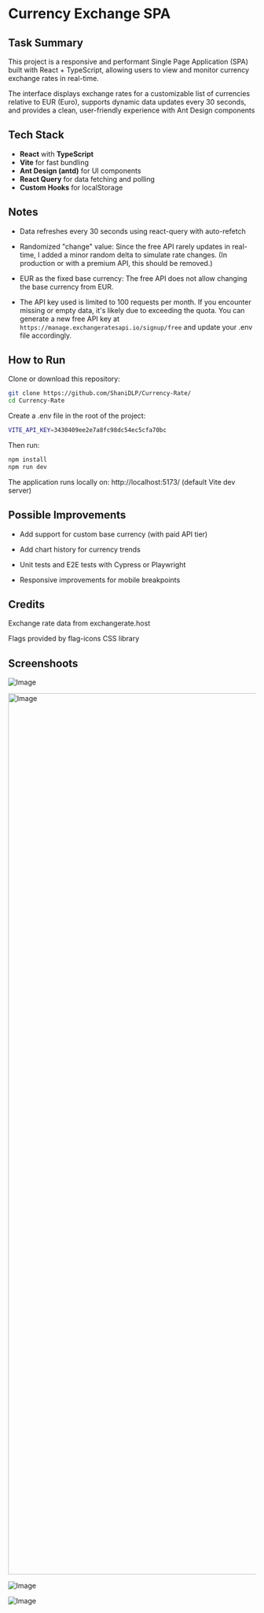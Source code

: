 # Currency Exchange SPA

## Task Summary
This project is a responsive and performant Single Page Application (SPA) built with React + TypeScript, allowing users to view and monitor currency exchange rates in real-time.

The interface displays exchange rates for a customizable list of currencies relative to EUR (Euro), supports dynamic data updates every 30 seconds, and provides a clean, user-friendly experience with Ant Design components

##  Tech Stack

- **React** with **TypeScript**
- **Vite** for fast bundling
- **Ant Design (antd)** for UI components
- **React Query** for data fetching and polling
- **Custom Hooks** for localStorage


 ## Notes

- Data refreshes every 30 seconds using react-query with auto-refetch

- Randomized "change" value: Since the free API rarely updates in real-time, I added a minor random delta to simulate rate changes. (In production or with a premium API, this should be removed.)

- EUR as the fixed base currency: The free API does not allow changing the base currency from EUR.

-  The API key used is limited to 100 requests per month. If you encounter missing or empty data, it's likely due to exceeding the quota. You can generate a new free API key at `https://manage.exchangeratesapi.io/signup/free` and update your .env file accordingly. 


  
##  How to Run

Clone or download this repository:
```bash
git clone https://github.com/ShaniDLP/Currency-Rate/
cd Currency-Rate
```
Create a .env file in the root of the project:
```bash
VITE_API_KEY=3430409ee2e7a8fc98dc54ec5cfa70bc
```
Then run:

```bash
npm install
npm run dev
```

The application runs locally on:
http://localhost:5173/ (default Vite dev server)

## Possible Improvements
- Add support for custom base currency (with paid API tier)

- Add chart history for currency trends

- Unit tests and E2E tests with Cypress or Playwright

- Responsive improvements for mobile breakpoints

## Credits

Exchange rate data from exchangerate.host

Flags provided by flag-icons CSS library

## Screenshoots
![Image](https://github.com/user-attachments/assets/62f40c1f-731d-48bb-8e46-be1e9a201074)

<img width="1792" alt="Image" src="https://github.com/user-attachments/assets/028201b4-f7ed-4d76-b3a7-4ff2f780d66a" />

![Image](https://github.com/user-attachments/assets/3816dba6-1555-46aa-947b-ea3cdf55ec6a)

![Image](https://github.com/user-attachments/assets/382b2741-6814-4758-b34c-68de05307516)
